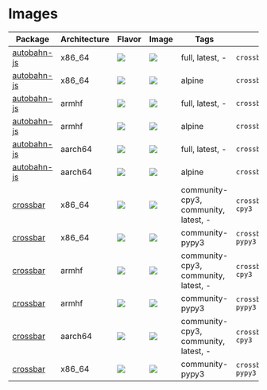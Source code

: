 
# Images

Package | Architecture | Flavor | Image | Tags | `docker pull ..`
---|---|---|---|---|---
[autobahn-js](https://github.com/crossbario/autobahn-js) | x86_64 | [![](https://images.microbadger.com/badges/version/crossbario/autobahn-js:full.svg)](https://github.com/crossbario/crossbar-docker/blob/master/autobahn-js/x86_64/Dockerfile.full) | [![](https://images.microbadger.com/badges/image/crossbario/autobahn-js:full.svg)](https://hub.docker.com/r/crossbario/autobahn-js/) | full, latest, - | `crossbario/autobahn-js:full`
[autobahn-js](https://github.com/crossbario/autobahn-js) | x86_64 | [![](https://images.microbadger.com/badges/version/crossbario/autobahn-js:alpine.svg)](https://github.com/crossbario/crossbar-docker/blob/master/autobahn-js/x86_64/Dockerfile.alpine) | [![](https://images.microbadger.com/badges/image/crossbario/autobahn-js:alpine.svg)](https://hub.docker.com/r/crossbario/autobahn-js/) | alpine | `crossbario/autobahn-js:alpine`
[autobahn-js](https://github.com/crossbario/autobahn-js) | armhf | [![](https://images.microbadger.com/badges/version/crossbario/autobahn-js:full.svg)](https://github.com/crossbario/crossbar-docker/blob/master/autobahn-js/armhf/Dockerfile.full) | [![](https://images.microbadger.com/badges/image/crossbario/autobahn-js:full.svg)](https://hub.docker.com/r/crossbario/autobahn-js/) | full, latest, - | `crossbario/autobahn-js:full`
[autobahn-js](https://github.com/crossbario/autobahn-js) | armhf | [![](https://images.microbadger.com/badges/version/crossbario/autobahn-js:alpine.svg)](https://github.com/crossbario/crossbar-docker/blob/master/autobahn-js/armhf/Dockerfile.alpine) | [![](https://images.microbadger.com/badges/image/crossbario/autobahn-js:alpine.svg)](https://hub.docker.com/r/crossbario/autobahn-js/) | alpine | `crossbario/autobahn-js:alpine`
[autobahn-js](https://github.com/crossbario/autobahn-js) | aarch64 | [![](https://images.microbadger.com/badges/version/crossbario/autobahn-js:full.svg)](https://github.com/crossbario/crossbar-docker/blob/master/autobahn-js/aarch64/Dockerfile.full) | [![](https://images.microbadger.com/badges/image/crossbario/autobahn-js:full.svg)](https://hub.docker.com/r/crossbario/autobahn-js/) | full, latest, - | `crossbario/autobahn-js:full`
[autobahn-js](https://github.com/crossbario/autobahn-js) | aarch64 | [![](https://images.microbadger.com/badges/version/crossbario/autobahn-js:alpine.svg)](https://github.com/crossbario/crossbar-docker/blob/master/autobahn-js/aarch64/Dockerfile.alpine) | [![](https://images.microbadger.com/badges/image/crossbario/autobahn-js:alpine.svg)](https://hub.docker.com/r/crossbario/autobahn-js/) | alpine | `crossbario/autobahn-js:alpine`
[crossbar](https://github.com/crossbario/crossbar) | x86_64 | [![](https://images.microbadger.com/badges/version/crossbario/crossbar:community-cpy3.svg)](https://github.com/crossbario/crossbar-docker/blob/master/crossbar/x86_64/Dockerfile.community-cpy3) | [![](https://images.microbadger.com/badges/image/crossbario/crossbar:community-cpy3.svg)](https://hub.docker.com/r/crossbario/crossbar/) | community-cpy3, community, latest, - | `crossbario/crossbar:community-cpy3`
[crossbar](https://github.com/crossbario/crossbar) | x86_64 | [![](https://images.microbadger.com/badges/version/crossbario/crossbar:community-pypy3.svg)](https://github.com/crossbario/crossbar-docker/blob/master/crossbar/x86_64/Dockerfile.community-pypy3) | [![](https://images.microbadger.com/badges/image/crossbario/crossbar:community-pypy3.svg)](https://hub.docker.com/r/crossbario/crossbar/) | community-pypy3 | `crossbario/crossbar:community-pypy3`
[crossbar](https://github.com/crossbario/crossbar) | armhf | [![](https://images.microbadger.com/badges/version/crossbario/crossbar:community-cpy3.svg)](https://github.com/crossbario/crossbar-docker/blob/master/crossbar/armhf/Dockerfile.community-cpy3) | [![](https://images.microbadger.com/badges/image/crossbario/crossbar:community-cpy3.svg)](https://hub.docker.com/r/crossbario/crossbar/) | community-cpy3, community, latest, - | `crossbario/crossbar:community-cpy3`
[crossbar](https://github.com/crossbario/crossbar) | armhf | [![](https://images.microbadger.com/badges/version/crossbario/crossbar:community-pypy3.svg)](https://github.com/crossbario/crossbar-docker/blob/master/crossbar/armhf/Dockerfile.community-pypy3) | [![](https://images.microbadger.com/badges/image/crossbario/crossbar:community-pypy3.svg)](https://hub.docker.com/r/crossbario/crossbar/) | community-pypy3 | `crossbario/crossbar:community-pypy3`
[crossbar](https://github.com/crossbario/crossbar) | aarch64 | [![](https://images.microbadger.com/badges/version/crossbario/crossbar:community-cpy3.svg)](https://github.com/crossbario/crossbar-docker/blob/master/crossbar/aarch64/Dockerfile.community-cpy3) | [![](https://images.microbadger.com/badges/image/crossbario/crossbar:community-cpy3.svg)](https://hub.docker.com/r/crossbario/crossbar/) | community-cpy3, community, latest, - | `crossbario/crossbar:community-cpy3`
[crossbar](https://github.com/crossbario/crossbar) | x86_64 | [![](https://images.microbadger.com/badges/version/crossbario/crossbar:community-pypy3.svg)](https://github.com/crossbario/crossbar-docker/blob/master/crossbar/x86_64/Dockerfile.community-pypy3) | [![](https://images.microbadger.com/badges/image/crossbario/crossbar:community-pypy3.svg)](https://hub.docker.com/r/crossbario/crossbar/) | community-pypy3 | `crossbario/crossbar:community-pypy3`
